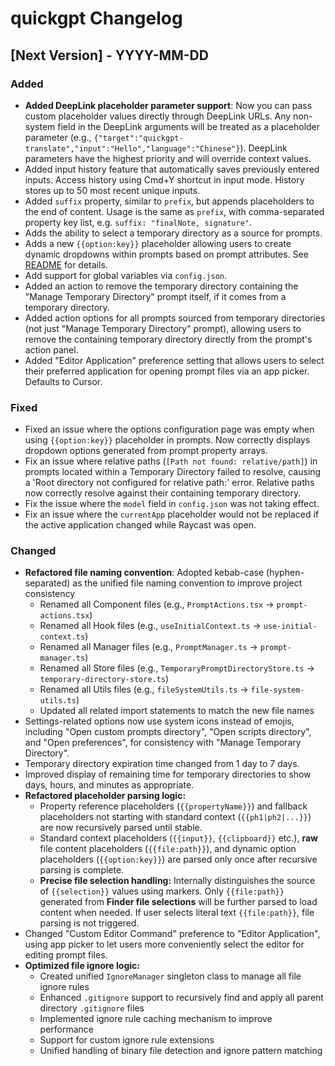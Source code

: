 # quickgpt Changelog

## [Next Version] - YYYY-MM-DD

### Added

- **Added DeepLink placeholder parameter support**: Now you can pass custom placeholder values directly through DeepLink URLs. Any non-system field in the DeepLink arguments will be treated as a placeholder parameter (e.g., `{"target":"quickgpt-translate","input":"Hello","language":"Chinese"}`). DeepLink parameters have the highest priority and will override context values.
- Added input history feature that automatically saves previously entered inputs. Access history using Cmd+Y shortcut in input mode. History stores up to 50 most recent unique inputs.
- Added `suffix` property, similar to `prefix`, but appends placeholders to the end of content. Usage is the same as `prefix`, with comma-separated property key list, e.g. `suffix: "finalNote, signature"`.
- Adds the ability to select a temporary directory as a source for prompts.
- Adds a new `{{option:key}}` placeholder allowing users to create dynamic dropdowns within prompts based on prompt attributes. See [README](https://github.com/your-repo/quickgpt-raycast#dynamic-options-placeholder-optionkey) for details.
- Add support for global variables via `config.json`.
- Added an action to remove the temporary directory containing the "Manage Temporary Directory" prompt itself, if it comes from a temporary directory.
- Added action options for all prompts sourced from temporary directories (not just "Manage Temporary Directory" prompt), allowing users to remove the containing temporary directory directly from the prompt's action panel.
- Added "Editor Application" preference setting that allows users to select their preferred application for opening prompt files via an app picker. Defaults to Cursor.

### Fixed

- Fixed an issue where the options configuration page was empty when using `{{option:key}}` placeholder in prompts. Now correctly displays dropdown options generated from prompt property arrays.
- Fix an issue where relative paths (`[Path not found: relative/path]`) in prompts located within a Temporary Directory failed to resolve, causing a 'Root directory not configured for relative path:' error. Relative paths now correctly resolve against their containing temporary directory.
- Fix the issue where the `model` field in `config.json` was not taking effect.
- Fix an issue where the `currentApp` placeholder would not be replaced if the active application changed while Raycast was open.

### Changed

- **Refactored file naming convention**: Adopted kebab-case (hyphen-separated) as the unified file naming convention to improve project consistency
  - Renamed all Component files (e.g., `PromptActions.tsx` → `prompt-actions.tsx`)
  - Renamed all Hook files (e.g., `useInitialContext.ts` → `use-initial-context.ts`)
  - Renamed all Manager files (e.g., `PromptManager.ts` → `prompt-manager.ts`)
  - Renamed all Store files (e.g., `TemporaryPromptDirectoryStore.ts` → `temporary-directory-store.ts`)
  - Renamed all Utils files (e.g., `fileSystemUtils.ts` → `file-system-utils.ts`)
  - Updated all related import statements to match the new file names
- Settings-related options now use system icons instead of emojis, including "Open custom prompts directory", "Open scripts directory", and "Open preferences", for consistency with "Manage Temporary Directory".
- Temporary directory expiration time changed from 1 day to 7 days.
- Improved display of remaining time for temporary directories to show days, hours, and minutes as appropriate.
- **Refactored placeholder parsing logic:**
  - Property reference placeholders (`{{propertyName}}`) and fallback placeholders not starting with standard context (`{{ph1|ph2|...}}`) are now recursively parsed until stable.
  - Standard context placeholders (`{{input}}`, `{{clipboard}}` etc.), **raw** file content placeholders (`{{file:path}}`), and dynamic option placeholders (`{{option:key}}`) are parsed only once after recursive parsing is complete.
  - **Precise file selection handling:** Internally distinguishes the source of `{{selection}}` values using markers. Only `{{file:path}}` generated from **Finder file selections** will be further parsed to load content when needed. If user selects literal text `{{file:path}}`, file parsing is not triggered.
- Changed "Custom Editor Command" preference to "Editor Application", using app picker to let users more conveniently select the editor for editing prompt files.
- **Optimized file ignore logic:**
  - Created unified `IgnoreManager` singleton class to manage all file ignore rules
  - Enhanced `.gitignore` support to recursively find and apply all parent directory `.gitignore` files
  - Implemented ignore rule caching mechanism to improve performance
  - Support for custom ignore rule extensions
  - Unified handling of binary file detection and ignore pattern matching
